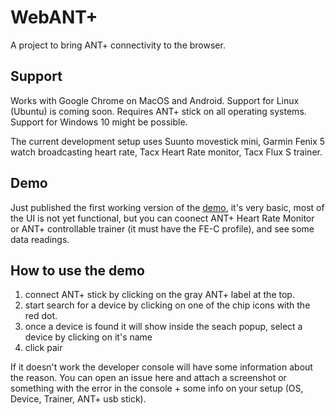 # WebANT+

A project to bring ANT+ connectivity to the browser.

## Support

Works with Google Chrome on MacOS and Android. Support for Linux (Ubuntu) is coming soon. Requires ANT+ stick on all operating systems. Support for Windows 10 might be possible.

The current development setup uses Suunto movestick mini, Garmin Fenix 5 watch broadcasting heart rate, Tacx Heart Rate monitor, Tacx Flux S trainer.

## Demo

Just published the first working version of the [demo](https://web-ant.vercel.app/), it's very basic, most of the UI is not yet functional, but you can coonect ANT+ Heart Rate Monitor or ANT+ controllable trainer (it must have the FE-C profile), and see some data readings.

## How to use the demo

1. connect ANT+ stick by clicking on the gray ANT+ label at the top.
2. start search for a device by clicking on one of the chip icons with the red dot.
3. once a device is found it will show inside the seach popup, select a device by clicking on it's name
4. click pair

If it doesn't work the developer console will have some information about the reason.
You can open an issue here and attach a screenshot or something with the error in the console + some info on your setup (OS, Device, Trainer, ANT+ usb stick).
